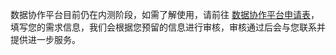 数据协作平台目前仍在内测阶段，如需了解使用，请前往 [数据协作平台申请表](https://cloud.tencent.com/apply/p/fltbmdilywd)，填写您的需求信息，我们会根据您预留的信息进行审核，审核通过后会与您联系并提供进一步服务。



